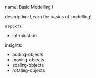 name: Basic Modelling I

description: Learn the basics of modelling!

aspects:
- introduction

insights:
- adding-objects
- moving-objects
- scaling-objects
- rotating-objects


